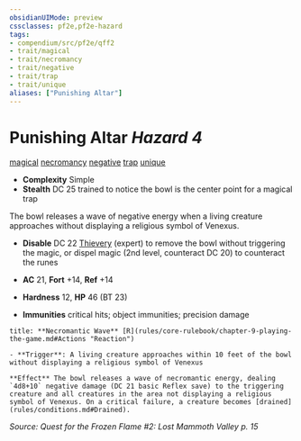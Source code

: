 ```yaml
---
obsidianUIMode: preview
cssclasses: pf2e,pf2e-hazard
tags:
- compendium/src/pf2e/qff2
- trait/magical
- trait/necromancy
- trait/negative
- trait/trap
- trait/unique
aliases: ["Punishing Altar"]
---
```

# Punishing Altar *Hazard 4*  
[magical](rules/traits/magical.md "Magical Item Trait")  [necromancy](rules/traits/necromancy.md "Necromancy School Trait")  [negative](rules/traits/negative.md "Negative Energy & Element Trait")  [trap](rules/traits/trap.md "Trap Hazard Trait")  [unique](rules/traits/unique.md "Unique Rarity Trait")  

- **Complexity** Simple
- **Stealth** DC 25 trained to notice the bowl is the center point for a magical trap  

The bowl releases a wave of negative energy when a living creature approaches without displaying a religious symbol of Venexus.

- **Disable** DC 22 [Thievery](compendium/skills.md#Thievery) (expert) to remove the bowl without triggering the magic, or dispel magic (2nd level, counteract DC 20) to counteract the runes  

- **AC** 21, **Fort** +14, **Ref** +14
- **Hardness** 12, **HP** 46 (BT 23)
- **Immunities** critical hits; object immunities; precision damage

```ad-embed-ability
title: **Necromantic Wave** [R](rules/core-rulebook/chapter-9-playing-the-game.md#Actions "Reaction")

- **Trigger**: A living creature approaches within 10 feet of the bowl without displaying a religious symbol of Venexus

**Effect** The bowl releases a wave of necromantic energy, dealing `4d8+10` negative damage (DC 21 basic Reflex save) to the triggering creature and all creatures in the area not displaying a religious symbol of Venexus. On a critical failure, a creature becomes [drained](rules/conditions.md#Drained).
```

*Source: Quest for the Frozen Flame #2: Lost Mammoth Valley p. 15*